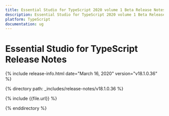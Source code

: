 ```yaml
---
title: Essential Studio for TypeScript 2020 volume 1 Beta Release Notes  
description: Essential Studio for TypeScript 2020 volume 1 Beta Release Notes  
platform: TypeScript
documentation: ug
---
```


# Essential Studio for TypeScript  Release Notes  

{% include release-info.html date="March 16, 2020"  version="v18.1.0.36" %} 


{% directory path: _includes/release-notes/v18.1.0.36 %}

{% include {{file.url}} %}

{% enddirectory %}